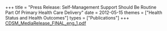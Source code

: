 +++
title = "Press Release: Self-Management Support Should Be Routine Part Of Primary Health Care Delivery"
date = 2012-05-15
themes = ["Health Status and Health Outcomes"]
types = ["Publications"]
+++
[CDSM_MediaRelease_FINAL_eng_1.pdf](/files/CDSM_MediaRelease_FINAL_eng_1.pdf)
